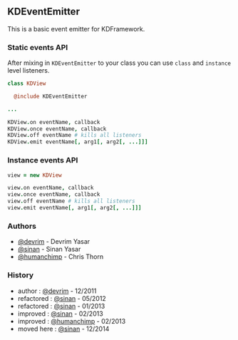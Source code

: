 ## KDEventEmitter

This is a basic event emitter for KDFramework.

### Static events API

After mixing in `KDEventEmitter` to your class you can use `class` and `instance` level listeners.

```coffee
class KDView

  @include KDEventEmitter

...

KDView.on eventName, callback
KDView.once eventName, callback
KDView.off eventName # kills all listeners
KDView.emit eventName[, arg1[, arg2[, ...]]]
```

### Instance events API

```coffee
view = new KDView

view.on eventName, callback
view.once eventName, callback
view.off eventName # kills all listeners
view.emit eventName[, arg1[, arg2[, ...]]]
```

### Authors

- [@devrim](https://github.com/devrim) - Devrim Yasar
- [@sinan](https://github.com/sinan) - Sinan Yasar
- [@humanchimp](https://github.com/humanchimp) - Chris Thorn


### History

- author     : [@devrim](https://github.com/devrim) - 12/2011
- refactored : [@sinan](https://github.com/sinan) - 05/2012
- refactored : [@sinan](https://github.com/sinan) - 01/2013
- improved   : [@sinan](https://github.com/sinan) - 02/2013
- improved   : [@humanchimp](https://github.com/humanchimp) - 02/2013
- moved here : [@sinan](https://github.com/sinan) - 12/2014

